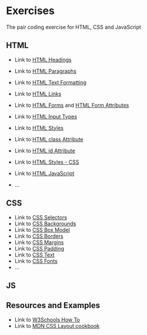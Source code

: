 # Exercises

The pair coding exercise for HTML, CSS and JavaScript

## HTML

- Link to [HTML Headings](https://www.w3schools.com/html/exercise.asp?filename=exercise_html_headings1)
- Link to [HTML Paragraphs](https://www.w3schools.com/html/exercise.asp?filename=exercise_html_paragraphs1)
- Link to [HTML Text Formatting](https://www.w3schools.com/html/exercise.asp?filename=exercise_html_formatting1)
- Link to [HTML Links](https://www.w3schools.com/html/exercise.asp?filename=exercise_html_links1)
- Link to [HTML Forms](https://www.w3schools.com/html/exercise.asp?filename=exercise_html_forms1) and [HTML Form Attributes](https://www.w3schools.com/html/exercise.asp?filename=exercise_html_forms_attributes1)
- Link to [HTML Input Types](https://www.w3schools.com/html/exercise.asp?filename=exercise_html_form_input_types1)

- Link to [HTML Styles](https://www.w3schools.com/html/exercise.asp?filename=exercise_html_styles1)
- Link to [HTML class Attribute](https://www.w3schools.com/html/exercise.asp?filename=exercise_html_classes1)
- Link to [HTML id Attribute](https://www.w3schools.com/html/exercise.asp?filename=exercise_html_id1)
- Link to [HTML Styles - CSS](https://www.w3schools.com/html/exercise.asp?filename=exercise_html_css1)

- Link to [HTML JavaScript](https://www.w3schools.com/html/exercise.asp?filename=exercise_html_scripts1)

- ...

## CSS

- Link to [CSS Selectors](https://www.w3schools.com/css/exercise.asp?filename=exercise_selectors1)
- Link to [CSS Backgrounds](https://www.w3schools.com/css/exercise.asp?filename=exercise_background1)
- Link to [CSS Box Model](https://www.w3schools.com/css/exercise.asp?filename=exercise_boxmodel1)
- Link to [CSS Borders](https://www.w3schools.com/css/exercise.asp?filename=exercise_border1)
- Link to [CSS Margins](https://www.w3schools.com/css/exercise.asp?filename=exercise_margin1)
- Link to [CSS Padding](https://www.w3schools.com/css/exercise.asp?filename=exercise_padding1)
- Link to [CSS Text](https://www.w3schools.com/css/exercise.asp?filename=exercise_text1)
- Link to [CSS Fonts](https://www.w3schools.com/css/exercise.asp?filename=exercise_font1)
- ...

## JS

<!-- WIP -->

## Resources and Examples

- Link to [W3Schools How To](https://www.w3schools.com/howto/default.asp)
- Link to [MDN CSS Layout cookbook](https://developer.mozilla.org/en-US/docs/Web/CSS/Layout_cookbook)
